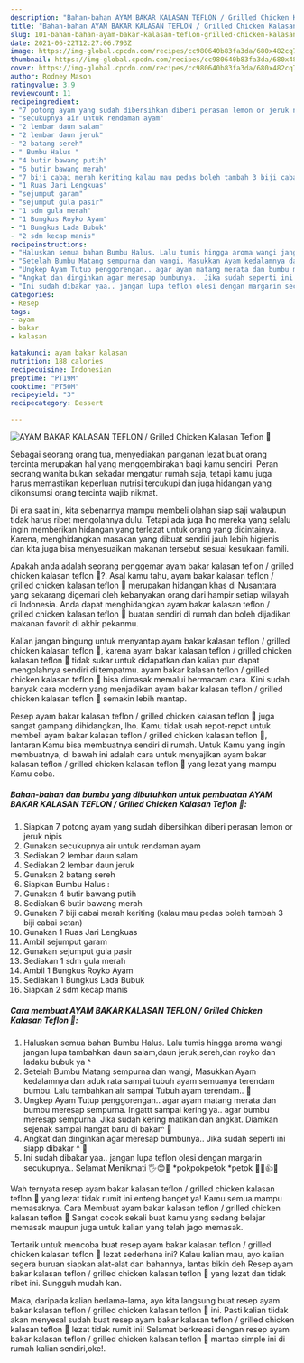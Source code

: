```yaml
---
description: "Bahan-bahan AYAM BAKAR KALASAN TEFLON / Grilled Chicken Kalasan Teflon 🐓 yang nikmat Untuk Jualan"
title: "Bahan-bahan AYAM BAKAR KALASAN TEFLON / Grilled Chicken Kalasan Teflon 🐓 yang nikmat Untuk Jualan"
slug: 101-bahan-bahan-ayam-bakar-kalasan-teflon-grilled-chicken-kalasan-teflon-yang-nikmat-untuk-jualan
date: 2021-06-22T12:27:06.793Z
image: https://img-global.cpcdn.com/recipes/cc980640b83fa3da/680x482cq70/ayam-bakar-kalasan-teflon-grilled-chicken-kalasan-teflon-🐓-foto-resep-utama.jpg
thumbnail: https://img-global.cpcdn.com/recipes/cc980640b83fa3da/680x482cq70/ayam-bakar-kalasan-teflon-grilled-chicken-kalasan-teflon-🐓-foto-resep-utama.jpg
cover: https://img-global.cpcdn.com/recipes/cc980640b83fa3da/680x482cq70/ayam-bakar-kalasan-teflon-grilled-chicken-kalasan-teflon-🐓-foto-resep-utama.jpg
author: Rodney Mason
ratingvalue: 3.9
reviewcount: 11
recipeingredient:
- "7 potong ayam yang sudah dibersihkan diberi perasan lemon or jeruk nipis"
- "secukupnya air untuk rendaman ayam"
- "2 lembar daun salam"
- "2 lembar daun jeruk"
- "2 batang sereh"
- " Bumbu Halus "
- "4 butir bawang putih"
- "6 butir bawang merah"
- "7 biji cabai merah keriting kalau mau pedas boleh tambah 3 biji cabai setan"
- "1 Ruas Jari Lengkuas"
- "sejumput garam"
- "sejumput gula pasir"
- "1 sdm gula merah"
- "1 Bungkus Royko Ayam"
- "1 Bungkus Lada Bubuk"
- "2 sdm kecap manis"
recipeinstructions:
- "Haluskan semua bahan Bumbu Halus. Lalu tumis hingga aroma wangi jangan lupa tambahkan daun salam,daun jeruk,sereh,dan royko dan ladaku bubuk ya ^"
- "Setelah Bumbu Matang sempurna dan wangi, Masukkan Ayam kedalamnya dan aduk rata sampai tubuh ayam semuanya terendam bumbu. Lalu tambahkan air sampai Tubuh ayam terendam.. 🐓"
- "Ungkep Ayam Tutup penggorengan.. agar ayam matang merata dan bumbu meresap sempurna. Ingattt sampai kering ya.. agar bumbu meresap sempurna. Jika sudah kering matikan dan angkat. Diamkan sejenak sampai hangat baru di bakar^ 🐓"
- "Angkat dan dinginkan agar meresap bumbunya.. Jika sudah seperti ini siapp dibakar ^ 🐓"
- "Ini sudah dibakar yaa.. jangan lupa teflon olesi dengan margarin secukupnya.. Selamat Menikmati 🖐😊🐓 *pokpokpetok *petok 🐓🐓👍😁"
categories:
- Resep
tags:
- ayam
- bakar
- kalasan

katakunci: ayam bakar kalasan 
nutrition: 188 calories
recipecuisine: Indonesian
preptime: "PT19M"
cooktime: "PT50M"
recipeyield: "3"
recipecategory: Dessert

---
```



![AYAM BAKAR KALASAN TEFLON / Grilled Chicken Kalasan Teflon 🐓](https://img-global.cpcdn.com/recipes/cc980640b83fa3da/680x482cq70/ayam-bakar-kalasan-teflon-grilled-chicken-kalasan-teflon-🐓-foto-resep-utama.jpg)

Sebagai seorang orang tua, menyediakan panganan lezat buat orang tercinta merupakan hal yang menggembirakan bagi kamu sendiri. Peran seorang  wanita bukan sekadar mengatur rumah saja, tetapi kamu juga harus memastikan keperluan nutrisi tercukupi dan juga hidangan yang dikonsumsi orang tercinta wajib nikmat.

Di era  saat ini, kita sebenarnya mampu membeli olahan siap saji walaupun tidak harus ribet mengolahnya dulu. Tetapi ada juga lho mereka yang selalu ingin memberikan hidangan yang terlezat untuk orang yang dicintainya. Karena, menghidangkan masakan yang dibuat sendiri jauh lebih higienis dan kita juga bisa menyesuaikan makanan tersebut sesuai kesukaan famili. 



Apakah anda adalah seorang penggemar ayam bakar kalasan teflon / grilled chicken kalasan teflon 🐓?. Asal kamu tahu, ayam bakar kalasan teflon / grilled chicken kalasan teflon 🐓 merupakan hidangan khas di Nusantara yang sekarang digemari oleh kebanyakan orang dari hampir setiap wilayah di Indonesia. Anda dapat menghidangkan ayam bakar kalasan teflon / grilled chicken kalasan teflon 🐓 buatan sendiri di rumah dan boleh dijadikan makanan favorit di akhir pekanmu.

Kalian jangan bingung untuk menyantap ayam bakar kalasan teflon / grilled chicken kalasan teflon 🐓, karena ayam bakar kalasan teflon / grilled chicken kalasan teflon 🐓 tidak sukar untuk didapatkan dan kalian pun dapat mengolahnya sendiri di tempatmu. ayam bakar kalasan teflon / grilled chicken kalasan teflon 🐓 bisa dimasak memalui bermacam cara. Kini sudah banyak cara modern yang menjadikan ayam bakar kalasan teflon / grilled chicken kalasan teflon 🐓 semakin lebih mantap.

Resep ayam bakar kalasan teflon / grilled chicken kalasan teflon 🐓 juga sangat gampang dihidangkan, lho. Kamu tidak usah repot-repot untuk membeli ayam bakar kalasan teflon / grilled chicken kalasan teflon 🐓, lantaran Kamu bisa membuatnya sendiri di rumah. Untuk Kamu yang ingin membuatnya, di bawah ini adalah cara untuk menyajikan ayam bakar kalasan teflon / grilled chicken kalasan teflon 🐓 yang lezat yang mampu Kamu coba.

<!--inarticleads1-->

##### Bahan-bahan dan bumbu yang dibutuhkan untuk pembuatan AYAM BAKAR KALASAN TEFLON / Grilled Chicken Kalasan Teflon 🐓:

1. Siapkan 7 potong ayam yang sudah dibersihkan diberi perasan lemon or jeruk nipis
1. Gunakan secukupnya air untuk rendaman ayam
1. Sediakan 2 lembar daun salam
1. Sediakan 2 lembar daun jeruk
1. Gunakan 2 batang sereh
1. Siapkan  Bumbu Halus :
1. Gunakan 4 butir bawang putih
1. Sediakan 6 butir bawang merah
1. Gunakan 7 biji cabai merah keriting (kalau mau pedas boleh tambah 3 biji cabai setan)
1. Gunakan 1 Ruas Jari Lengkuas
1. Ambil sejumput garam
1. Gunakan sejumput gula pasir
1. Sediakan 1 sdm gula merah
1. Ambil 1 Bungkus Royko Ayam
1. Sediakan 1 Bungkus Lada Bubuk
1. Siapkan 2 sdm kecap manis




<!--inarticleads2-->

##### Cara membuat AYAM BAKAR KALASAN TEFLON / Grilled Chicken Kalasan Teflon 🐓:

1. Haluskan semua bahan Bumbu Halus. Lalu tumis hingga aroma wangi jangan lupa tambahkan daun salam,daun jeruk,sereh,dan royko dan ladaku bubuk ya ^
1. Setelah Bumbu Matang sempurna dan wangi, Masukkan Ayam kedalamnya dan aduk rata sampai tubuh ayam semuanya terendam bumbu. Lalu tambahkan air sampai Tubuh ayam terendam.. 🐓
1. Ungkep Ayam Tutup penggorengan.. agar ayam matang merata dan bumbu meresap sempurna. Ingattt sampai kering ya.. agar bumbu meresap sempurna. Jika sudah kering matikan dan angkat. Diamkan sejenak sampai hangat baru di bakar^ 🐓
1. Angkat dan dinginkan agar meresap bumbunya.. Jika sudah seperti ini siapp dibakar ^ 🐓
1. Ini sudah dibakar yaa.. jangan lupa teflon olesi dengan margarin secukupnya.. Selamat Menikmati 🖐😊🐓 *pokpokpetok *petok 🐓🐓👍😁




Wah ternyata resep ayam bakar kalasan teflon / grilled chicken kalasan teflon 🐓 yang lezat tidak rumit ini enteng banget ya! Kamu semua mampu memasaknya. Cara Membuat ayam bakar kalasan teflon / grilled chicken kalasan teflon 🐓 Sangat cocok sekali buat kamu yang sedang belajar memasak maupun juga untuk kalian yang telah jago memasak.

Tertarik untuk mencoba buat resep ayam bakar kalasan teflon / grilled chicken kalasan teflon 🐓 lezat sederhana ini? Kalau kalian mau, ayo kalian segera buruan siapkan alat-alat dan bahannya, lantas bikin deh Resep ayam bakar kalasan teflon / grilled chicken kalasan teflon 🐓 yang lezat dan tidak ribet ini. Sungguh mudah kan. 

Maka, daripada kalian berlama-lama, ayo kita langsung buat resep ayam bakar kalasan teflon / grilled chicken kalasan teflon 🐓 ini. Pasti kalian tiidak akan menyesal sudah buat resep ayam bakar kalasan teflon / grilled chicken kalasan teflon 🐓 lezat tidak rumit ini! Selamat berkreasi dengan resep ayam bakar kalasan teflon / grilled chicken kalasan teflon 🐓 mantab simple ini di rumah kalian sendiri,oke!.

